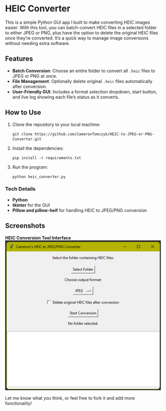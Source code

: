 # HEIC Converter

This is a simple Python GUI app I built to make converting HEIC images easier. With this tool, you can batch-convert HEIC files in a selected folder to either JPEG or PNG, plus have the option to delete the original HEIC files once they’re converted. It’s a quick way to manage image conversions without needing extra software.

## Features
- **Batch Conversion**: Choose an entire folder to convert all `.heic` files to JPEG or PNG at once.
- **File Management**: Optionally delete original `.heic` files automatically after conversion.
- **User-Friendly GUI**: Includes a format selection dropdown, start button, and live log showing each file’s status as it converts.

## How to Use
1. Clone the repository to your local machine:
   ```
   git clone https://github.com/CameronTomczyk/HEIC-to-JPEG-or-PNG-Converter.git
   ```
2. Install the dependencies:
   ```
   pip install -r requirements.txt
   ```
3. Run the program:
   ```
   python heic_converter.py
   ```

### Tech Details
- **Python**
- **tkinter** for the GUI
- **Pillow and pillow-heif** for handling HEIC to JPEG/PNG conversion

## Screenshots

**HEIC Conversion Tool Interface**  
![HEIC Conversion Tool Screenshot](screenshots/HEIC%20Conversion%20Tool%20Screenshot.png)



Let me know what you think, or feel free to fork it and add more functionality!
